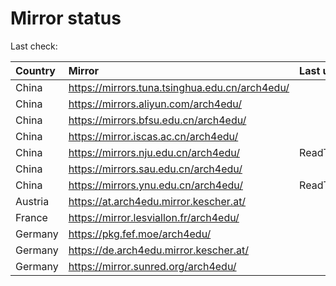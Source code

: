 <script src="./time.js"></script>
# Mirror status
Last check: <script type="text/javascript">localize(1684383657.2224698);</script>

|Country|Mirror|Last update|
|:------|:-----|:----------|
|China|https://mirrors.tuna.tsinghua.edu.cn/arch4edu/|<script type="text/javascript">localize(1684348173);</script>|
|China|https://mirrors.aliyun.com/arch4edu/|<script type="text/javascript">localize(1684305011);</script>|
|China|https://mirrors.bfsu.edu.cn/arch4edu/|<script type="text/javascript">localize(1684348173);</script>|
|China|https://mirror.iscas.ac.cn/arch4edu/|<script type="text/javascript">localize(1684348173);</script>|
|China|https://mirrors.nju.edu.cn/arch4edu/|ReadTimeout|
|China|https://mirrors.sau.edu.cn/arch4edu/|<script type="text/javascript">localize(1673850842);</script>|
|China|https://mirrors.ynu.edu.cn/arch4edu/|ReadTimeout|
|Austria|https://at.arch4edu.mirror.kescher.at/|<script type="text/javascript">localize(1684348173);</script>|
|France|https://mirror.lesviallon.fr/arch4edu/|<script type="text/javascript">localize(1684348173);</script>|
|Germany|https://pkg.fef.moe/arch4edu/|<script type="text/javascript">localize(1684348173);</script>|
|Germany|https://de.arch4edu.mirror.kescher.at/|<script type="text/javascript">localize(1684348173);</script>|
|Germany|https://mirror.sunred.org/arch4edu/|<script type="text/javascript">localize(1684348173);</script>|

<script src="./tablefilter/tablefilter.js"></script>
<script src="./table.js"></script>